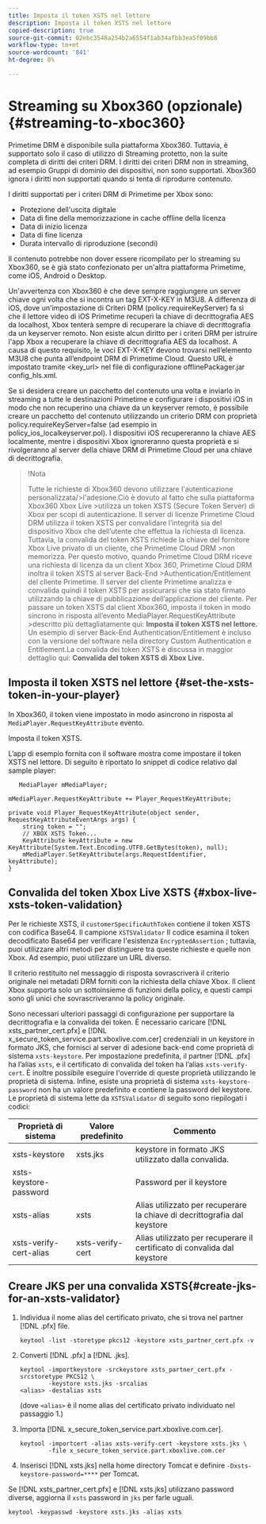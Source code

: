 ```yaml
---
title: Imposta il token XSTS nel lettore
description: Imposta il token XSTS nel lettore
copied-description: true
source-git-commit: 02ebc3548a254b2a6554f1ab34afbb3ea5f09bb8
workflow-type: tm+mt
source-wordcount: '841'
ht-degree: 0%

---
```


# Streaming su Xbox360 (opzionale) {#streaming-to-xboc360}

Primetime DRM è disponibile sulla piattaforma Xbox360. Tuttavia, è supportato solo il caso di utilizzo di Streaming protetto, non la suite completa di diritti dei criteri DRM. I diritti dei criteri DRM non in streaming, ad esempio Gruppi di dominio dei dispositivi, non sono supportati. Xbox360 ignora i diritti non supportati quando si tenta di riprodurre contenuto.

I diritti supportati per i criteri DRM di Primetime per Xbox sono:
* Protezione dell&#39;uscita digitale
* Data di fine della memorizzazione in cache offline della licenza
* Data di inizio licenza
* Data di fine licenza
* Durata intervallo di riproduzione (secondi)

Il contenuto potrebbe non dover essere ricompilato per lo streaming su Xbox360, se è già stato confezionato per un&#39;altra piattaforma Primetime, come iOS, Android o Desktop.

Un&#39;avvertenza con Xbox360 è che deve sempre raggiungere un server chiave ogni volta che si incontra un tag EXT-X-KEY in M3U8. A differenza di iOS, dove un&#39;impostazione di Criteri DRM (policy.requireKeyServer) fa sì che il lettore video di iOS Primetime recuperi la chiave di decrittografia AES da localhost, Xbox tenterà sempre di recuperare la chiave di decrittografia da un keyserver remoto. Non esiste alcun diritto per i criteri DRM per istruire l&#39;app Xbox a recuperare la chiave di decrittografia AES da localhost. A causa di questo requisito, le voci EXT-X-KEY devono trovarsi nell’elemento M3U8 che punta all’endpoint DRM di Primetime Cloud. Questo URL è impostato tramite &lt;key_url> nel file di configurazione offlinePackager.jar config_hls.xml.

Se si desidera creare un pacchetto del contenuto una volta e inviarlo in streaming a tutte le destinazioni Primetime e configurare i dispositivi iOS in modo che non recuperino una chiave da un keyserver remoto, è possibile creare un pacchetto del contenuto utilizzando un criterio DRM con proprietà policy.requireKeyServer=false (ad esempio in policy_ios_localkeyserver.pol). I dispositivi iOS recupereranno la chiave AES localmente, mentre i dispositivi Xbox ignoreranno questa proprietà e si rivolgeranno al server della chiave DRM di Primetime Cloud per una chiave di decrittografia.

>!Nota
>
>Tutte le richieste di Xbox360 devono utilizzare l&#39;autenticazione personalizzata/>l&#39;adesione.Ciò è dovuto al fatto che sulla piattaforma Xbox360 Xbox Live >utilizza un token XSTS (Secure Token Server) di Xbox per scopi di autenticazione.
>Il server di licenze Primetime Cloud DRM utilizza il token XSTS per convalidare l’integrità sia del dispositivo Xbox che dell’utente che effettua la richiesta di licenza. Tuttavia, la convalida del token XSTS richiede la chiave del fornitore Xbox Live privato di un cliente, che Primetime Cloud DRM >non memorizza. Per questo motivo, quando Primetime Cloud DRM riceve una richiesta di licenza da un client Xbox 360, Primetime Cloud DRM inoltra il token XSTS al server Back-End >Authentication/Entitlement del cliente Primetime. Il server del cliente Primetime
>analizza e convalida quindi il token XSTS per assicurarsi che sia stato firmato utilizzando la chiave di pubblicazione dell’applicazione del cliente.
>Per passare un token XSTS dal client Xbox360, imposta il token in modo sincrono in risposta all’evento MediaPlayer.RequestKeyAttribute >descritto più dettagliatamente qui: **Imposta il token XSTS nel lettore.** Un esempio di server Back-End Authentication/Entitlement è incluso con la versione del software nella directory Custom Authentication e Entitlement.La convalida dei token XSTS è discussa in maggior dettaglio qui: **Convalida del token XSTS di Xbox Live.**


## Imposta il token XSTS nel lettore {#set-the-xsts-token-in-your-player}

In Xbox360, il token viene impostato in modo asincrono in risposta al `MediaPlayer.RequestKeyAttribute` evento.

Imposta il token XSTS.

L’app di esempio fornita con il software mostra come impostare il token XSTS nel lettore. Di seguito è riportato lo snippet di codice relativo dal sample player:

```
   MediaPlayer mMediaPlayer;  
 
mMediaPlayer.RequestKeyAttribute += Player_RequestKeyAttribute;  
 
private void Player_RequestKeyAttribute(object sender, RequestKeyAttributeEventArgs args) {  
    string token = "";  
    // XBOX XSTS Token...  
    KeyAttribute keyAttribute = new KeyAttribute(System.Text.Encoding.UTF8.GetBytes(token), null);  
    mMediaPlayer.SetKeyAttribute(args.RequestIdentifier, keyAttribute);  
} 
```

## Convalida del token Xbox Live XSTS {#xbox-live-xsts-token-validation}

Per le richieste XSTS, il `customerSpecificAuthToken` contiene il token XSTS con codifica Base64. Il campione `XSTSValidator` Il codice esamina il token decodificato Base64 per verificare l&#39;esistenza `EncryptedAssertion` ; tuttavia, puoi utilizzare altri metodi per distinguere tra queste richieste e quelle non Xbox. Ad esempio, puoi utilizzare un URL diverso.

Il criterio restituito nel messaggio di risposta sovrascriverà il criterio originale nei metadati DRM forniti con la richiesta della chiave Xbox. Il client Xbox supporta solo un sottoinsieme di funzioni della policy, e questi campi sono gli unici che sovrascriveranno la policy originale.

Sono necessari ulteriori passaggi di configurazione per supportare la decrittografia e la convalida dei token. È necessario caricare [!DNL xsts_partner_cert.pfx] e [!DNL x_secure_token_service.part.xboxlive.com.cer] credenziali in un keystore in formato JKS, che fornisci al server di adesione back-end come proprietà di sistema `xsts-keystore`. Per impostazione predefinita, il partner [!DNL .pfx] ha l’alias `xsts`, e il certificato di convalida del token ha l’alias `xsts-verify-cert`. È inoltre possibile eseguire l&#39;override di queste proprietà utilizzando le proprietà di sistema. Infine, esiste una proprietà di sistema `xsts-keystore-password` non ha un valore predefinito e contiene la password del keystore. Le proprietà di sistema lette da `XSTSValidator` di seguito sono riepilogati i codici:

| Proprietà di sistema | Valore predefinito | Commento |
|---|---|---|
| xsts-keystore | xsts.jks | keystore in formato JKS utilizzato dalla convalida. |
| xsts-keystore-password | | Password per il keystore |
| xsts-alias | xsts | Alias utilizzato per recuperare la chiave di decrittografia dal keystore |
| xsts-verify-cert-alias | xsts-verify-cert | Alias utilizzato per recuperare il certificato di convalida dal keystore |

## Creare JKS per una convalida XSTS{#create-jks-for-an-xsts-validator}

1. Individua il nome alias del certificato privato, che si trova nel partner [!DNL .pfx] file.

   ```
   keytool -list -storetype pkcs12 -keystore xsts_partner_cert.pfx -v 
   ```

1. Converti [!DNL .pfx] a [!DNL .jks].

   ```
   keytool -importkeystore -srckeystore xsts_partner_cert.pfx -srcstoretype PKCS12 \  
           -keystore xsts.jks -srcalias  
   <alias> -destalias xsts
   ```

   (dove `<alias>` è il nome alias del certificato privato individuato nel passaggio 1.)
1. Importa [!DNL x_secure_token_service.part.xboxlive.com.cer].

   ```
   keytool -importcert -alias xsts-verify-cert -keystore xsts.jks \  
           -file x_secure_token_service.part.xboxlive.com.cer 
   ```

1. Inserisci [!DNL xsts.jks] nella home directory Tomcat e definire `-Dxsts-keystore-password=****` per Tomcat.

Se [!DNL xsts_partner_cert.pfx] e [!DNL xsts.jks] utilizzano password diverse, aggiorna il `xsts` password in `jks` per farle uguali.

```
keytool -keypasswd -keystore xsts.jks -alias xsts 
```
